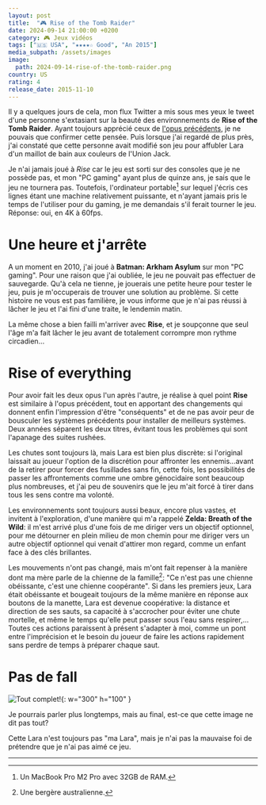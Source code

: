 ```yaml
---
layout: post
title:  "🎮 Rise of the Tomb Raider"
date: 2024-09-14 21:00:00 +0200
category: 🎮 Jeux vidéos
tags: ["🇺🇸 USA", "★★★★☆ Good", "An 2015"]
media_subpath: /assets/images
image:
  path: 2024-09-14-rise-of-the-tomb-raider.png
country: US
rating: 4
release_date: 2015-11-10
---
```


Il y a quelques jours de cela, mon flux Twitter a mis sous mes yeux le tweet d'une personne s'extasiant sur la beauté des environnements de **Rise of the Tomb Raider**. Ayant toujours apprécié ceux de [l'opus précédents](/posts/tomb-raider-2013/), je ne pouvais que confirmer cette pensée. Puis lorsque j'ai regardé de plus près, j'ai constaté que cette personne avait modifié son jeu pour affubler Lara d'un maillot de bain aux couleurs de l'Union Jack.

Je n'ai jamais joué à *Rise* car le jeu est sorti sur des consoles que je ne possède pas, et mon "PC gaming" ayant plus de quinze ans, je sais que le jeu ne tournera pas. Toutefois, l'ordinateur portable[^2] sur lequel j'écris ces lignes étant une machine relativement puissante, et n'ayant jamais pris le temps de l'utiliser pour du gaming, je me demandais s'il ferait tourner le jeu. Réponse: oui, en 4K à 60fps.

# Une heure et j'arrête

A un moment en 2010, j'ai joué à **Batman: Arkham Asylum** sur mon "PC gaming". Pour une raison que j'ai oubliée, le jeu ne pouvait pas effectuer de sauvegarde. Qu'à cela ne tienne, je jouerais une petite heure pour tester le jeu, puis je m'occuperais de trouver une solution au problème. Si cette histoire ne vous est pas familière, je vous informe que je n'ai pas réussi à lâcher le jeu et l'ai fini d'une traite, le lendemin matin.

La même chose a bien failli m'arriver avec **Rise**, et je soupçonne que seul l'âge m'a fait lâcher le jeu avant de totalement corrompre mon rythme circadien...

# Rise of everything

Pour avoir fait les deux opus l'un après l'autre, je réalise à quel point **Rise** est similaire à l'opus précédent, tout en apportant des changements qui donnent enfin l'impression d'être "conséquents" et de ne pas avoir peur de bousculer les systèmes précédents pour installer de meilleurs systèmes. Deux années séparent les deux titres, évitant tous les problèmes qui sont l'apanage des suites rushées.

Les chutes sont toujours là, mais Lara est bien plus discrète: si l'original laissait au joueur l'option de la discrétion pour affronter les ennemis...avant de la retirer pour forcer des fusillades sans fin, cette fois, les possibilités de passer les affrontements comme une ombre génocidaire sont beaucoup plus nombreuses, et j'ai peu de souvenirs que le jeu m'ait forcé à tirer dans tous les sens contre ma volonté.

Les environnements sont toujours aussi beaux, encore plus vastes, et invitent à l'exploration, d'une manière qui m'a rappelé **Zelda: Breath of the Wild**: il m'est arrivé plus d'une fois de me diriger vers un objectif optionnel, pour me détourner en plein milieu de mon chemin pour me diriger vers un autre objectif optionnel qui venait d'attirer mon regard, comme un enfant face à des clés brillantes.

Les mouvements n'ont pas changé, mais m'ont fait repenser à la manière dont ma mère parle de la chienne de la famille[^3]: "Ce n'est pas une chienne obéissante, c'est une chienne coopérante". Si dans les premiers jeux, Lara était obéissante et bougeait toujours de la même manière en réponse aux boutons de la manette, Lara est devenue coopérative: la distance et direction de ses sauts, sa capacité à s'accrocher pour éviter une chute mortelle, et même le temps qu'elle peut passer sous l'eau sans respirer,... Toutes ces actions paraissent à présent s'adapter à moi, comme un pont entre l'imprécision et le besoin du joueur de faire les actions rapidement sans perdre de temps à préparer chaque saut.

# Pas de fall

![Tout complet!](2024-09-14-rise-of-the-tomb-raider-100.png){: w="300" h="100" }

Je pourrais parler plus longtemps, mais au final, est-ce que cette image ne dit pas tout?

Cette Lara n'est toujours pas "ma Lara", mais je n'ai pas la mauvaise foi de prétendre que je n'ai pas aimé ce jeu.


* * * 
[^1]: Pour les curieux, [voici le tweet](https://x.com/mightykeef/status/1828519121828372792).
[^2]: Un MacBook Pro M2 Pro avec 32GB de RAM.
[^3]: Une bergère australienne.
